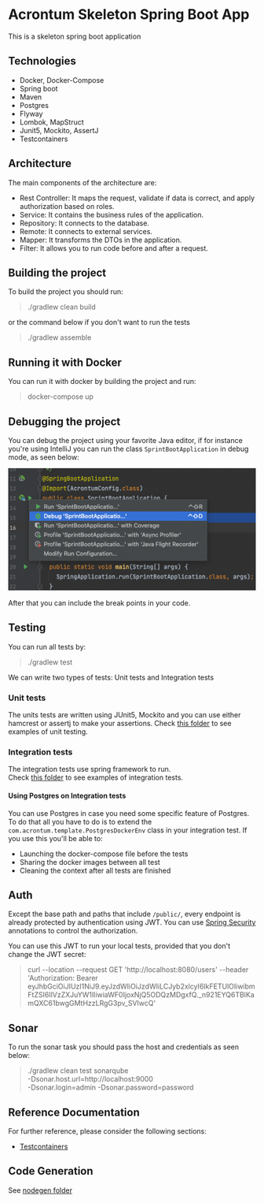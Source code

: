 # Acrontum Skeleton Spring Boot App

This is a skeleton spring boot application

## Technologies

- Docker, Docker-Compose
- Spring boot
- Maven
- Postgres
- Flyway
- Lombok, MapStruct
- Junit5, Mockito, AssertJ
- Testcontainers

## Architecture

<!-- Include image here when created -->

The main components of the architecture are:

* Rest Controller: It maps the request, validate if data is correct, and apply authorization based on roles.
* Service: It contains the business rules of the application.
* Repository: It connects to the database.
* Remote: It connects to external services.
* Mapper: It transforms the DTOs in the application.
* Filter: It allows you to run code before and after a request.

## Building the project

To build the project you should run:
> ./gradlew clean build

or the command below if you don't want to run the tests
> ./gradlew assemble 

## Running it with Docker

You can run it with docker by building the project and run:
> docker-compose up

## Debugging the project

You can debug the project using your favorite Java editor, if for instance you're using IntelliJ you can run the class
`SprintBootApplication` in debug mode, as seen below:

![debugging-in-intellij.png](debugging-in-intellij.png)

After that you can include the break points in your code.

## Testing

You can run all tests by:
> ./gradlew test

We can write two types of tests: Unit tests and Integration tests

### Unit tests

The units tests are written using JUnit5, Mockito and you can use either hamcrest or assertj to make your assertions.
Check [this folder](src/test/java/com/acrontum/template/services) to see examples of unit testing.

### Integration tests

The integration tests use spring framework to run.  
Check [this folder](src/test/java/com/acrontum/template/controllers) to see examples of integration tests.

#### Using Postgres on Integration tests

You can use Postgres in case you need some specific feature of Postgres. To do that all you have to do is to extend
the `com.acrontum.template.PostgresDockerEnv` class in your integration test. If you use this you'll be able to:

- Launching the docker-compose file before the tests
- Sharing the docker images between all test
- Cleaning the context after all tests are finished

## Auth

Except the base path and paths that include `/public/`, every endpoint is already protected by authentication using JWT.
You can
use [Spring Security](https://www.baeldung.com/spring-security-method-security#3-using-preauthorize-and-postauthorize-annotations)
annotations to control the authorization.

You can use this JWT to run your local tests, provided that you don't change the JWT secret:
> curl --location --request GET 'http://localhost:8080/users'
> --header 'Authorization: Bearer eyJhbGciOiJIUzI1NiJ9.eyJzdWIiOiJzdWIiLCJyb2xlcyI6IkFETUlOIiwibmFtZSI6IlVzZXJuYW1lIiwiaWF0IjoxNjQ5ODQzMDgxfQ.\_n921EYQ6TBlKamQXC61bwgGMtHzzLRgG3pv_SVIwcQ'

## Sonar
To run the sonar task you should pass the host and credentials as seen below:

> ./gradlew clean test sonarqube \
-Dsonar.host.url=http://localhost:9000 \
-Dsonar.login=admin -Dsonar.password=password

## Reference Documentation

For further reference, please consider the following sections:

* [Testcontainers](https://www.testcontainers.org/)

## Code Generation 

See [nodegen folder](./.openapi-nodegen/README.md)

